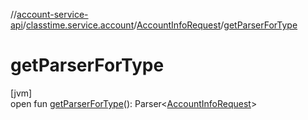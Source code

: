 //[account-service-api](../../../index.md)/[classtime.service.account](../index.md)/[AccountInfoRequest](index.md)/[getParserForType](get-parser-for-type.md)

# getParserForType

[jvm]\
open fun [getParserForType](get-parser-for-type.md)(): Parser&lt;[AccountInfoRequest](index.md)&gt;
